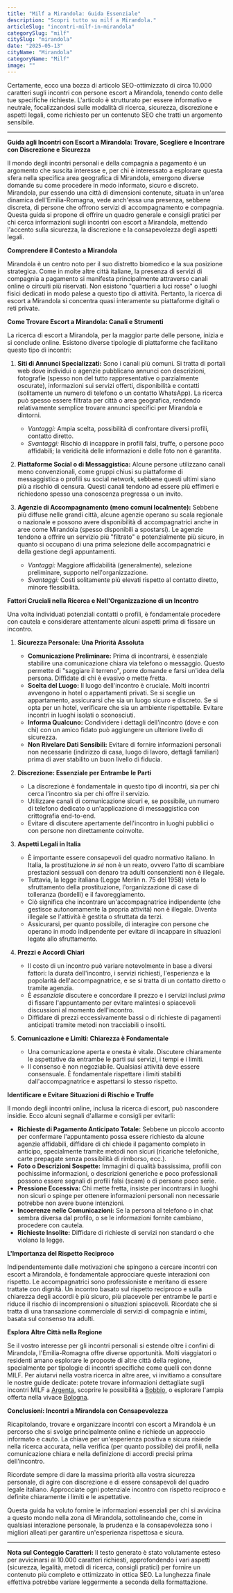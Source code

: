 ```yaml
---
title: "Milf a Mirandola: Guida Essenziale"
description: "Scopri tutto su milf a Mirandola."
articleSlug: "incontri-milf-in-mirandola" 
categorySlug: "milf"
citySlug: "mirandola"
date: "2025-05-13"
cityName: "Mirandola"
categoryName: "Milf"
image: ""
---
```


Certamente, ecco una bozza di articolo SEO-ottimizzato di circa 10.000 caratteri sugli incontri con persone escort a Mirandola, tenendo conto delle tue specifiche richieste. L'articolo è strutturato per essere informativo e neutrale, focalizzandosi sulle modalità di ricerca, sicurezza, discrezione e aspetti legali, come richiesto per un contenuto SEO che tratti un argomento sensibile.

---

**Guida agli Incontri con Escort a Mirandola: Trovare, Scegliere e Incontrare con Discrezione e Sicurezza**

Il mondo degli incontri personali e della compagnia a pagamento è un argomento che suscita interesse e, per chi è interessato a esplorare questa sfera nella specifica area geografica di Mirandola, emergono diverse domande su come procedere in modo informato, sicuro e discreto. Mirandola, pur essendo una città di dimensioni contenute, situata in un'area dinamica dell'Emilia-Romagna, vede anch'essa una presenza, sebbene discreta, di persone che offrono servizi di accompagnamento e compagnia. Questa guida si propone di offrire un quadro generale e consigli pratici per chi cerca informazioni sugli incontri con escort a Mirandola, mettendo l'accento sulla sicurezza, la discrezione e la consapevolezza degli aspetti legali.

**Comprendere il Contesto a Mirandola**

Mirandola è un centro noto per il suo distretto biomedico e la sua posizione strategica. Come in molte altre città italiane, la presenza di servizi di compagnia a pagamento si manifesta principalmente attraverso canali online o circuiti più riservati. Non esistono "quartieri a luci rosse" o luoghi fisici dedicati in modo palese a questo tipo di attività. Pertanto, la ricerca di escort a Mirandola si concentra quasi interamente su piattaforme digitali o reti private.

**Come Trovare Escort a Mirandola: Canali e Strumenti**

La ricerca di escort a Mirandola, per la maggior parte delle persone, inizia e si conclude online. Esistono diverse tipologie di piattaforme che facilitano questo tipo di incontri:

1.  **Siti di Annunci Specializzati:** Sono i canali più comuni. Si tratta di portali web dove individui o agenzie pubblicano annunci con descrizioni, fotografie (spesso non del tutto rappresentative o parzialmente oscurate), informazioni sui servizi offerti, disponibilità e contatti (solitamente un numero di telefono o un contatto WhatsApp). La ricerca può spesso essere filtrata per città o area geografica, rendendo relativamente semplice trovare annunci specifici per Mirandola e dintorni.
    *   *Vantaggi:* Ampia scelta, possibilità di confrontare diversi profili, contatto diretto.
    *   *Svantaggi:* Rischio di incappare in profili falsi, truffe, o persone poco affidabili; la veridicità delle informazioni e delle foto non è garantita.

2.  **Piattaforme Social o di Messaggistica:** Alcune persone utilizzano canali meno convenzionali, come gruppi chiusi su piattaforme di messaggistica o profili su social network, sebbene questi ultimi siano più a rischio di censura. Questi canali tendono ad essere più effimeri e richiedono spesso una conoscenza pregressa o un invito.

3.  **Agenzie di Accompagnamento (meno comuni localmente):** Sebbene più diffuse nelle grandi città, alcune agenzie operano su scala regionale o nazionale e possono avere disponibilità di accompagnatrici anche in aree come Mirandola (spesso disponibili a spostarsi). Le agenzie tendono a offrire un servizio più "filtrato" e potenzialmente più sicuro, in quanto si occupano di una prima selezione delle accompagnatrici e della gestione degli appuntamenti.
    *   *Vantaggi:* Maggiore affidabilità (generalmente), selezione preliminare, supporto nell'organizzazione.
    *   *Svantaggi:* Costi solitamente più elevati rispetto al contatto diretto, minore flessibilità.

**Fattori Cruciali nella Ricerca e Nell'Organizzazione di un Incontro**

Una volta individuati potenziali contatti o profili, è fondamentale procedere con cautela e considerare attentamente alcuni aspetti prima di fissare un incontro.

1.  **Sicurezza Personale: Una Priorità Assoluta**
    *   **Comunicazione Preliminare:** Prima di incontrarsi, è essenziale stabilire una comunicazione chiara via telefono o messaggio. Questo permette di "saggiare il terreno", porre domande e farsi un'idea della persona. Diffidate di chi è evasivo o mette fretta.
    *   **Scelta del Luogo:** Il luogo dell'incontro è cruciale. Molti incontri avvengono in hotel o appartamenti privati. Se si sceglie un appartamento, assicurarsi che sia un luogo sicuro e discreto. Se si opta per un hotel, verificare che sia un ambiente rispettabile. Evitare incontri in luoghi isolati o sconosciuti.
    *   **Informa Qualcuno:** Condividere i dettagli dell'incontro (dove e con chi) con un amico fidato può aggiungere un ulteriore livello di sicurezza.
    *   **Non Rivelare Dati Sensibili:** Evitare di fornire informazioni personali non necessarie (indirizzo di casa, luogo di lavoro, dettagli familiari) prima di aver stabilito un buon livello di fiducia.

2.  **Discrezione: Essenziale per Entrambe le Parti**
    *   La discrezione è fondamentale in questo tipo di incontri, sia per chi cerca l'incontro sia per chi offre il servizio.
    *   Utilizzare canali di comunicazione sicuri e, se possibile, un numero di telefono dedicato o un'applicazione di messaggistica con crittografia end-to-end.
    *   Evitare di discutere apertamente dell'incontro in luoghi pubblici o con persone non direttamente coinvolte.

3.  **Aspetti Legali in Italia**
    *   È importante essere consapevoli del quadro normativo italiano. In Italia, la prostituzione *in sé* non è un reato, ovvero l'atto di scambiare prestazioni sessuali con denaro tra adulti consenzienti non è illegale.
    *   Tuttavia, la legge italiana (Legge Merlin n. 75 del 1958) vieta lo sfruttamento della prostituzione, l'organizzazione di case di tolleranza (bordelli) e il favoreggiamento.
    *   Ciò significa che incontrare un'accompagnatrice indipendente (che gestisce autonomamente la propria attività) non è illegale. Diventa illegale se l'attività è gestita o sfruttata da terzi.
    *   Assicurarsi, per quanto possibile, di interagire con persone che operano in modo indipendente per evitare di incappare in situazioni legate allo sfruttamento.

4.  **Prezzi e Accordi Chiari**
    *   Il costo di un incontro può variare notevolmente in base a diversi fattori: la durata dell'incontro, i servizi richiesti, l'esperienza e la popolarità dell'accompagnatrice, e se si tratta di un contatto diretto o tramite agenzia.
    *   È *essenziale* discutere e concordare il prezzo e i servizi inclusi *prima* di fissare l'appuntamento per evitare malintesi o spiacevoli discussioni al momento dell'incontro.
    *   Diffidare di prezzi eccessivamente bassi o di richieste di pagamenti anticipati tramite metodi non tracciabili o insoliti.

5.  **Comunicazione e Limiti: Chiarezza è Fondamentale**
    *   Una comunicazione aperta e onesta è vitale. Discutere chiaramente le aspettative da entrambe le parti sui servizi, i tempi e i limiti.
    *   Il consenso è non negoziabile. Qualsiasi attività deve essere consensuale. È fondamentale rispettare i limiti stabiliti dall'accompagnatrice e aspettarsi lo stesso rispetto.

**Identificare e Evitare Situazioni di Rischio e Truffe**

Il mondo degli incontri online, inclusa la ricerca di escort, può nascondere insidie. Ecco alcuni segnali d'allarme e consigli per evitarli:

*   **Richieste di Pagamento Anticipato Totale:** Sebbene un piccolo acconto per confermare l'appuntamento possa essere richiesto da alcune agenzie affidabili, diffidare di chi chiede il pagamento completo in anticipo, specialmente tramite metodi non sicuri (ricariche telefoniche, carte prepagate senza possibilità di rimborso, ecc.).
*   **Foto o Descrizioni Sospette:** Immagini di qualità bassissima, profili con pochissime informazioni, o descrizioni generiche e poco professionali possono essere segnali di profili falsi (scam) o di persone poco serie.
*   **Pressione Eccessiva:** Chi mette fretta, insiste per incontrarsi in luoghi non sicuri o spinge per ottenere informazioni personali non necessarie potrebbe non avere buone intenzioni.
*   **Incoerenze nelle Comunicazioni:** Se la persona al telefono o in chat sembra diversa dal profilo, o se le informazioni fornite cambiano, procedere con cautela.
*   **Richieste Insolite:** Diffidare di richieste di servizi non standard o che violano la legge.

**L'Importanza del Rispetto Reciproco**

Indipendentemente dalle motivazioni che spingono a cercare incontri con escort a Mirandola, è fondamentale approcciare queste interazioni con rispetto. Le accompagnatrici sono professioniste e meritano di essere trattate con dignità. Un incontro basato sul rispetto reciproco e sulla chiarezza degli accordi è più sicuro, più piacevole per entrambe le parti e riduce il rischio di incomprensioni o situazioni spiacevoli. Ricordate che si tratta di una transazione commerciale di servizi di compagnia e intimi, basata sul consenso tra adulti.

**Esplora Altre Città nella Regione**

Se il vostro interesse per gli incontri personali si estende oltre i confini di Mirandola, l'Emilia-Romagna offre diverse opportunità. Molti viaggiatori o residenti amano esplorare le proposte di altre città della regione, specialmente per tipologie di incontri specifiche come quelli con donne MILF. Per aiutarvi nella vostra ricerca in altre aree, vi invitiamo a consultare le nostre guide dedicate: potete trovare informazioni dettagliate sugli incontri MILF a [Argenta](/argenta/milf/incontri-milf-in-argenta), scoprire le possibilità a [Bobbio](/bobbio/milf/incontri-milf-in-bobbio), o esplorare l'ampia offerta nella vivace [Bologna](/bologna/milf/incontri-milf-in-bologna).

**Conclusioni: Incontri a Mirandola con Consapevolezza**

Ricapitolando, trovare e organizzare incontri con escort a Mirandola è un percorso che si svolge principalmente online e richiede un approccio informato e cauto. La chiave per un'esperienza positiva e sicura risiede nella ricerca accurata, nella verifica (per quanto possibile) dei profili, nella comunicazione chiara e nella definizione di accordi precisi prima dell'incontro.

Ricordate sempre di dare la massima priorità alla vostra sicurezza personale, di agire con discrezione e di essere consapevoli del quadro legale italiano. Approcciate ogni potenziale incontro con rispetto reciproco e definite chiaramente i limiti e le aspettative.

Questa guida ha voluto fornire le informazioni essenziali per chi si avvicina a questo mondo nella zona di Mirandola, sottolineando che, come in qualsiasi interazione personale, la prudenza e la consapevolezza sono i migliori alleati per garantire un'esperienza rispettosa e sicura.

---

**Nota sul Conteggio Caratteri:** Il testo generato è stato volutamente esteso per avvicinarsi ai 10.000 caratteri richiesti, approfondendo i vari aspetti (sicurezza, legalità, metodi di ricerca, consigli pratici) per fornire un contenuto più completo e ottimizzato in ottica SEO. La lunghezza finale effettiva potrebbe variare leggermente a seconda della formattazione.
